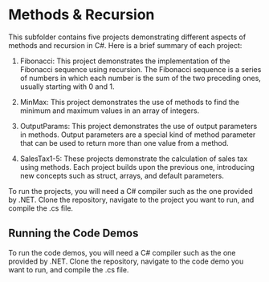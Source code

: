 # Methods & Recursion

This subfolder contains five projects demonstrating different aspects of methods and recursion in C#. Here is a brief summary of each project:

1. Fibonacci: This project demonstrates the implementation of the Fibonacci sequence using recursion. The Fibonacci sequence is a series of numbers in which each number is the sum of the two preceding ones, usually starting with 0 and 1.

2. MinMax: This project demonstrates the use of methods to find the minimum and maximum values in an array of integers.

3. OutputParams: This project demonstrates the use of output parameters in methods. Output parameters are a special kind of method parameter that can be used to return more than one value from a method.

4. SalesTax1-5: These projects demonstrate the calculation of sales tax using methods. Each project builds upon the previous one, introducing new concepts such as struct, arrays, and default parameters.

To run the projects, you will need a C# compiler such as the one provided by .NET. Clone the repository, navigate to the project you want to run, and compile the .cs file.

## Running the Code Demos

To run the code demos, you will need a C# compiler such as the one provided by .NET. Clone the repository, navigate to the code demo you want to run, and compile the .cs file.
